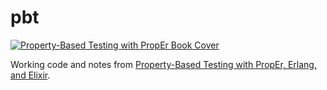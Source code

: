 # pbt

[![Property-Based Testing with PropEr Book Cover](https://propertesting.com/img/fhproper-sm.jpg)](https://pragprog.com/book/fhproper/property-based-testing-with-proper-erlang-and-elixir)

Working code and notes from [Property-Based Testing with PropEr, Erlang, and Elixir](https://pragprog.com/book/fhproper/property-based-testing-with-proper-erlang-and-elixir).
